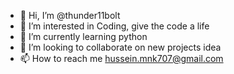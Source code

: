 - 👋 Hi, I’m @thunder11bolt
- 👀 I’m interested in Coding, give the code a life
- 🌱 I’m currently learning python
- 💞️ I’m looking to collaborate on new projects idea
- 📫 How to reach me hussein.mnk707@gmail.com

<!---
thunder11bolt/thunder11bolt is a ✨ special ✨ repository because its `README.md` (this file) appears on your GitHub profile.
You can click the Preview link to take a look at your changes.
--->
